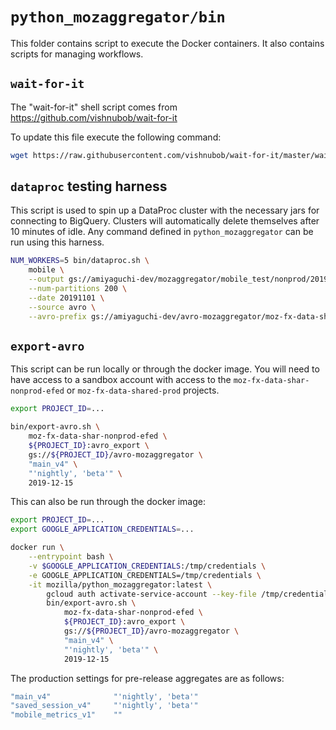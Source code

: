 # `python_mozaggregator/bin`

This folder contains script to execute the Docker containers. It also contains
scripts for managing workflows.

## `wait-for-it`

The "wait-for-it" shell script comes from https://github.com/vishnubob/wait-for-it

To update this file execute the following command:

```bash
wget https://raw.githubusercontent.com/vishnubob/wait-for-it/master/wait-for-it.sh -O bin/wait-for-it.sh
```

## `dataproc` testing harness

This script is used to spin up a DataProc cluster with the necessary jars for
connecting to BigQuery. Clusters will automatically delete themselves after 10
minutes of idle. Any command defined in `python_mozaggregator` can be run using
this harness.

```bash
NUM_WORKERS=5 bin/dataproc.sh \
    mobile \
    --output gs://amiyaguchi-dev/mozaggregator/mobile_test/nonprod/20191101/ \
    --num-partitions 200 \
    --date 20191101 \
    --source avro \
    --avro-prefix gs://amiyaguchi-dev/avro-mozaggregator/moz-fx-data-shar-nonprod-efed
```

## `export-avro`

This script can be run locally or through the docker image. You will need to
have access to a sandbox account with access to the
`moz-fx-data-shar-nonprod-efed` or `moz-fx-data-shared-prod` projects.

```bash
export PROJECT_ID=...

bin/export-avro.sh \
    moz-fx-data-shar-nonprod-efed \
    ${PROJECT_ID}:avro_export \
    gs://${PROJECT_ID}/avro-mozaggregator \
    "main_v4" \
    "'nightly', 'beta'" \
    2019-12-15
```

This can also be run through the docker image:

```bash
export PROJECT_ID=...
export GOOGLE_APPLICATION_CREDENTIALS=...

docker run \
    --entrypoint bash \
    -v $GOOGLE_APPLICATION_CREDENTIALS:/tmp/credentials \
    -e GOOGLE_APPLICATION_CREDENTIALS=/tmp/credentials \
    -it mozilla/python_mozaggregator:latest \
        gcloud auth activate-service-account --key-file /tmp/credentials && \
        bin/export-avro.sh \
            moz-fx-data-shar-nonprod-efed \
            ${PROJECT_ID}:avro_export \
            gs://${PROJECT_ID}/avro-mozaggregator \
            "main_v4" \
            "'nightly', 'beta'" \
            2019-12-15
```

The production settings for pre-release aggregates are as follows:

```bash
"main_v4"              "'nightly', 'beta'"
"saved_session_v4"     "'nightly', 'beta'"
"mobile_metrics_v1"    ""
```
